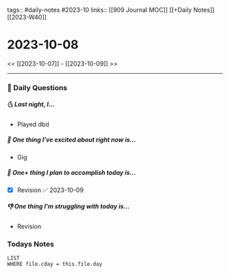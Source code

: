 tags:: #daily-notes #2023-10 
links:: [[909 Journal MOC]] [[+Daily Notes]] [[2023-W40]]
# 2023-10-08

<< [[2023-10-07]] - [[2023-10-09]] >>

---
### 📅 Daily Questions
##### 🌜 Last night, I...
- Played dbd

##### 🙌 One thing I've excited about right now is...
- Gig 

##### 🚀 One+ thing I plan to accomplish today is...
- [x] Revision ✅ 2023-10-09

##### 👎 One thing I'm struggling with today is...
- Revision

### Todays Notes

```dataview
LIST
WHERE file.cday = this.file.day
```
